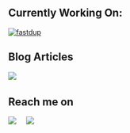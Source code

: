 <h2  align="left"> Currently Working On: </h2>

[![fastdup](https://svg.bookmark.style/api?url=https://github.com/visual-layer/fastdup&mode=dark&style=horizontal)](https://github.com/visual-layer/fastdup)

<h2 align="left">Blog Articles</h2>
<p align="left" align='right'>
  <a target="_blank"href="https://medium.com/@guysinger"><img src="https://img.shields.io/badge/Medium%20-%231572B6.svg?&style=for-the-badge&logo=medium&logoColor=white" /></a>&nbsp;&nbsp;&nbsp;
</p>

<h2  align="left">Reach me on</h2>
<p align="left">
  <a target="_blank"href="https://www.linkedin.com/in/guysinger/"><img src="https://img.shields.io/badge/linkedin-%230077B5.svg?&style=for-the-badge&logo=linkedin&logoColor=white" /></a>&nbsp;&nbsp;&nbsp;&nbsp;
  <a target="_blank"href="https://twitter.com/guy_S25"><img src="https://img.shields.io/badge/twitter-%231DA1F2.svg?&style=for-the-badge&logo=twitter&logoColor=white" /></a>&nbsp;&nbsp;&nbsp;&nbsp;

</p>
